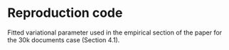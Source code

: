 # Reproduction code

Fitted variational parameter used in the empirical section of the paper for the 30k documents case (Section 4.1).